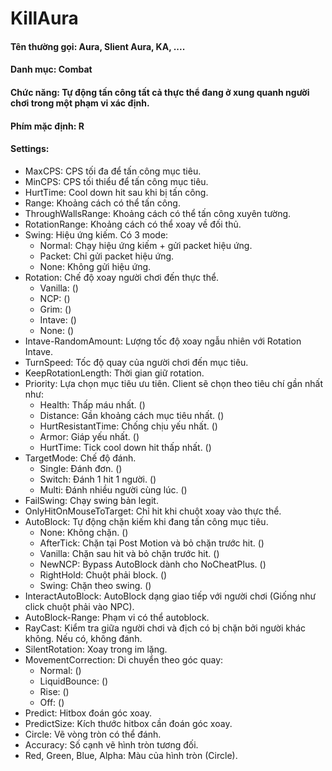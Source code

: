 # KillAura

#### Tên thường gọi: Aura, Slient Aura, KA, ....
#### Danh mục: Combat
#### Chức năng: Tự động tấn công tất cả thực thể đang ở xung quanh người chơi trong một phạm vi xác định.
#### Phím mặc định: R
#### Settings: 
- MaxCPS: CPS tối đa để tấn công mục tiêu.
- MinCPS: CPS tối thiểu để tấn công mục tiêu.
- HurtTime: Cool down hit sau khi bị tấn công.
- Range: Khoảng cách có thể tấn công.
- ThroughWallsRange: Khoảng cách có thể tấn công xuyên tường.
- RotationRange: Khoảng cách có thể xoay về đối thủ.
- Swing: Hiệu ứng kiếm. Có 3 mode:
	+ Normal: Chạy hiệu ứng kiếm + gửi packet hiệu ứng.
	+ Packet: Chỉ gửi packet hiệu ứng.
	+ None: Không gửi hiệu ứng.
- Rotation: Chế độ xoay người chơi đến thực thể.
	+ Vanilla: ()
	+ NCP: ()
	+ Grim: ()
	+ Intave: ()
	+ None: ()
- Intave-RandomAmount: Lượng tốc độ xoay ngẫu nhiên với Rotation Intave.
- TurnSpeed: Tốc độ quay của người chơi đến mục tiêu.
- KeepRotationLength: Thời gian giữ rotation.
- Priority: Lựa chọn mục tiêu ưu tiên. Client sẽ chọn theo tiêu chí gần nhất như:
  + Health: Thấp máu nhất. ()
  + Distance: Gần khoảng cách mục tiêu nhất. ()
  + HurtResistantTime: Chống chịu yếu nhất. ()
  + Armor: Giáp yếu nhất. ()
  + HurtTime: Tick cool down hit thấp nhất. ()
- TargetMode: Chế độ đánh.
	+ Single: Đánh đơn. ()
	+ Switch: Đánh 1 hit 1 người. ()
	+ Multi: Đánh nhiều người cùng lúc. ()
- FailSwing: Chạy swing bản legit.
- OnlyHitOnMouseToTarget: Chỉ hit khi chuột xoay vào thực thể.
- AutoBlock: Tự động chặn kiếm khi đang tấn công mục tiêu.
  + None: Không chặn. ()
  + AfterTick: Chặn tại Post Motion và bỏ chặn trước hit. ()
  + Vanilla: Chặn sau hit và bỏ chặn trước hit. ()
  + NewNCP: Bypass AutoBlock dành cho NoCheatPlus. ()
  + RightHold: Chuột phải block. ()
  + Swing: Chặn theo swing. ()
- InteractAutoBlock: AutoBlock dạng giao tiếp với người chơi (Giống như click chuột phải vào NPC).
- AutoBlock-Range: Phạm vi có thể autoblock.
- RayCast: Kiểm tra giữa người chơi và địch có bị chặn bởi người khác không. Nếu có, không đánh.
- SilentRotation: Xoay trong im lặng.
- MovementCorrection: Di chuyển theo góc quay:  
  + Normal: ()
  + LiquidBounce: ()
  + Rise: ()
  + Off: ()
- Predict: Hitbox đoán góc xoay.
- PredictSize: Kích thước hitbox cần đoán góc xoay.
- Circle: Vẽ vòng tròn có thể đánh.
- Accuracy: Số cạnh vẽ hình tròn tương đối.
- Red, Green, Blue, Alpha: Màu của hình tròn (Circle).
